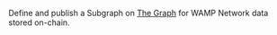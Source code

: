 Define and publish a Subgraph on [The Graph](https://thegraph.com/en/) for WAMP Network data stored on-chain.
